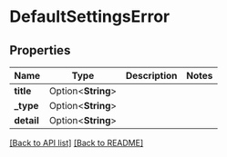 # DefaultSettingsError

## Properties

Name | Type | Description | Notes
------------ | ------------- | ------------- | -------------
**title** | Option<**String**> |  | 
**_type** | Option<**String**> |  | 
**detail** | Option<**String**> |  | 

[[Back to API list]](../README.md#documentation-for-api-endpoints) [[Back to README]](../README.md)


